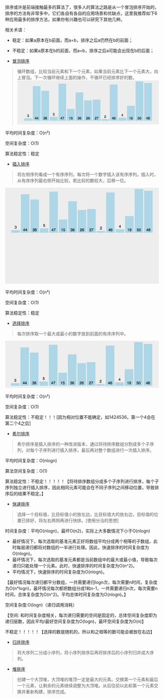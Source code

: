 
排序或许是前端接触最多的算法了，很多人的算法之路是从一个冒泡排序开始的，排序的方法有非常多中，它们各自有各自的应用场景和优缺点，这里我推荐如下6种应用最多的排序方法，如果你有兴趣也可以研究下其他几种。

相关术语：
- 稳定：如果a原本在b前面，而a=b，排序之后a仍然在b的前面； 
- 不稳定：如果a原本在b的前面，而a=b，排序之后a可能会出现在b的后面； 

- [冒泡排序](./冒泡排序.md)
> 循环数组，比较当前元素和下一个元素，如果当前元素比下一个元素大，向上冒泡。下一次循环继续上面的操作，不循环已经排序好的数。
![Alt text](../冒泡.gif)

平均时间复杂度：O(n²)

空间复杂度：O(1)

算法稳定性：稳定

- [插入排序](./插入排序.md)
> 将左侧序列看成一个有序序列，每次将一个数字插入该有序序列。插入时，从有序序列最右侧开始比较，若比较的数较大，后移一位。

![Alt text](../插入.gif)

平均时间复杂度：O(n²)

空间复杂度：O(1)

算法稳定性：稳定

- [选择排序](./选择排序.md)
> 每次排序取一个最大或最小的数字放到前面的有序序列中。

![Alt text](../选择.webp)

平均时间复杂度：O(n²)

空间复杂度：O(1)

算法稳定性：不稳定！！！[因为相对位置不能确定，如1424536，第一个4会在第二个4之后]

- [希尔排序](./希尔排序.md)
> 希尔排序是插入排序的一种改进版本，通过将待排序数组分割成多个子序列，对每个子序列进行插入排序，最后再对整个数组进行一次插入排序。

平均时间复杂度：O(nlogn)

算法空间复杂度：O(1)

算法稳定性：不稳定！！！！！【将待排序数组分成多个子序列进行排序，每个子序列独立进行插入排序，因此相同元素可能会在不同子序列之间移动位置，导致排序后的结果不稳定。】

- [快速排序](./快速排序.md)
> 选择一个目标值，比目标值小的放左边，比目标值大的放右边，目标值的位置已排好，将左右两侧再进行快排。[使用分治的思想]

时间复杂度：平均O(nlogn)，最坏O(n2)，实际上大多数情况下小于O(nlogn)

- 最好情况下，每次选取的基准元素正好将数组平均分成两个相等的子数组，此时每层递归都将对数组的一半进行处理。因此，快速排序的时间复杂度为O(nlogn)。
- 最坏情况下，每次选取的基准元素都是当前数组中的最大或最小值，导致每次递归只能处理一个元素。此时，快速排序的时间复杂度为O(n^2)。
- 平均情况下，快速排序的时间复杂度为O(nlogn)。

【最好情况每次递归都平分数组，一共需要递归logn次，每次需要n时间，复杂度为O(n*logn)，最坏情况每次都把数组分成1和n-1，一共需要递归n次，每次需要n时间，总体复杂度为O(n^2)。平均总体时间复杂度为O(nlogn)。】

空间复杂度:O(logn)（递归调用消耗）

【空间: 和时间复杂度相关，每次递归需要的空间是固定的，总体空间复杂度即为递归层数，因此平均/最好空间复杂度为O(logn)，最坏空间复杂度为O(n)】

不稳定！！！！！【选择的数是随机的，所以和之相等的数可能会被放在右边】

- [归并排序](./归并排序.md)
> 将大序列二分成小序列，将小序列排序后再将排序后的小序列归并成大序列。

- [堆排序](./堆排序.md)
> 创建一个大顶堆，大顶堆的堆顶一定是最大的元素。交换第一个元素和最后一个元素，让剩余的元素继续调整为大顶堆。从后往前以此和第一个元素交换并重新构建，排序完成。
